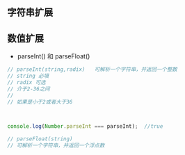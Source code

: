 ## 字符串扩展
## 数值扩展
* parseInt() 和 parseFloat()
```js
// parseInt(string,radix)   可解析一个字符串，并返回一个整数
// string 必填
// radix 可选 
// 介于2-36之间
//
// 如果是小于2或者大于36 



console.log(Number.parseInt === parseInt);	//true

// parseFloat(string)
// 可解析一个字符串，并返回一个浮点数

```
